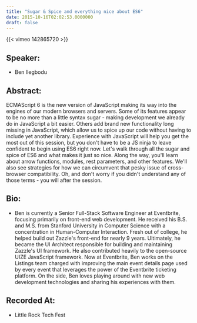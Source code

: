 ```yaml
---
title: "Sugar & Spice and everything nice about ES6"
date: 2015-10-16T02:02:53.0000000
draft: false
---
```


{{< vimeo 142865720 >}}

## Speaker:

 - Ben Ilegbodu

## Abstract:

<p>ECMAScript 6 is the new version of JavaScript making its way into the engines of our modern browsers and servers. Some of its features appear to be no more than a little syntax sugar - making development we already do in JavaScript a bit easier. Others add brand new functionality long missing in JavaScript, which allow us to spice up our code without having to include yet another library. Experience with JavaScript will help you get the most out of this session, but you don't have to be a JS ninja to leave confident to begin using ES6 right now. Let's walk through all the sugar and spice of ES6 and what makes it just so nice. Along the way, you'll learn about arrow functions, modules, rest parameters, and other features. We'll also see strategies for how we can circumvent that pesky issue of cross-browser compatibility. Oh, and don't worry if you didn't understand any of those terms - you will after the session.</p>

## Bio:

 - <p>Ben is currently a Senior Full-Stack Software Engineer at Eventbrite, focusing primarily on front-end web development. He received his B.S. and M.S. from Stanford University in Computer Science with a concentration in Human-Computer Interaction. Fresh out of college, he helped build out Zazzle's front-end for nearly 9 years. Ultimately, he became the UI Architect responsible for building and maintaining Zazzle's UI framework. He also contributed heavily to the open-source UIZE JavaScript framework. Now at Eventbrite, Ben works on the Listings team charged with improving the main event details page used by every event that leverages the power of the Eventbrite ticketing platform. On the side, Ben loves playing around with new web development technologies and sharing his experiences with them.</p>

## Recorded At:

 - Little Rock Tech Fest

